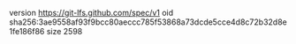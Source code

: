 version https://git-lfs.github.com/spec/v1
oid sha256:3ae9558af93f9bcc80aeccc785f53868a73dcde5cce4d8c72b32d8e1fe186f86
size 2598

